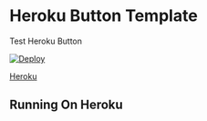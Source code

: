 # Heroku Button Template
Test Heroku Button


<a href="https://heroku.com/deploy?template=https://github.com/Pukhovskyi/test-heroku-button/main">
  <img src="https://www.herokucdn.com/deploy/button.svg" alt="Deploy">
</a>

<a href="https://heroku.com/deploy?template=https://github.com/Pukhovskyi/test-heroku-button/main">Heroku</a>


## Running On Heroku
